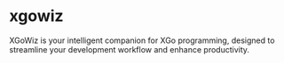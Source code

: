 # xgowiz

XGoWiz is your intelligent companion for XGo programming, designed to streamline your development workflow and enhance productivity. 
